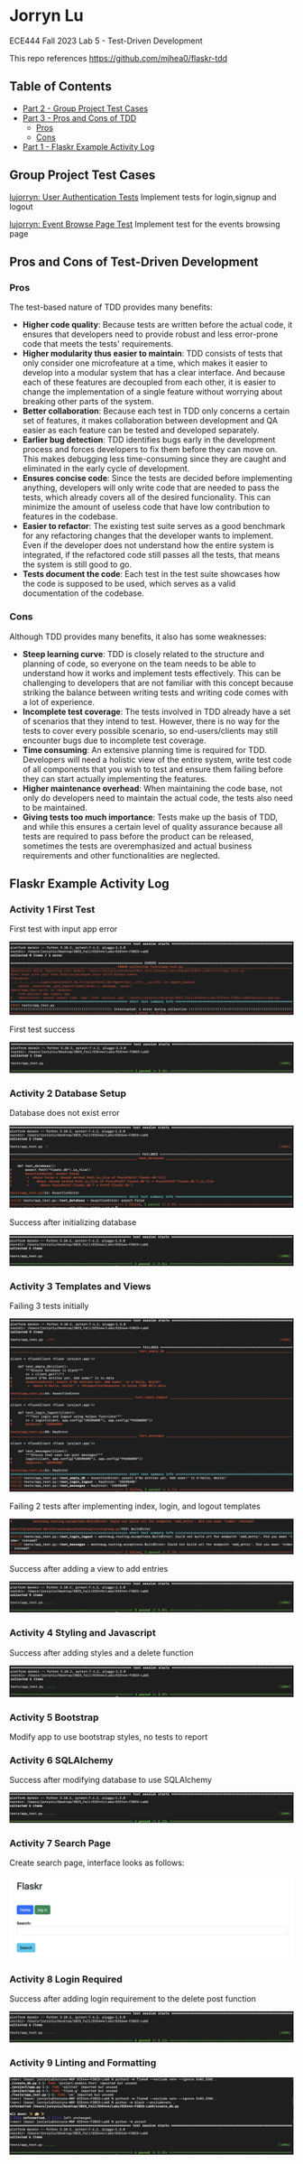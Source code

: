 # Jorryn Lu
ECE444 Fall 2023 Lab 5 - Test-Driven Development

This repo references https://github.com/mjhea0/flaskr-tdd

## Table of Contents
* [Part 2 - Group Project Test Cases](#group-project-test-cases)
* [Part 3 - Pros and Cons of TDD](#pros-and-cons-of-test-driven-development)
    * [Pros](#pros)
    * [Cons](#cons)
* [Part 1 - Flaskr Example Activity Log](#flaskr-example-activity-log)

## Group Project Test Cases
[lujorryn: User Authentication Tests](https://github.com/ECE444-2023Fall/project-1-web-application-design-group5-frog/pull/31/files#diff-358bdbff230a75c02aa9882db61fdd945fc62aa35dd54881f8f13a2c6798ea4cR35-R95) Implement tests for login,signup and logout

[lujorryn: Event Browse Page Test](https://github.com/ECE444-2023Fall/project-1-web-application-design-group5-frog/pull/31/files#diff-358bdbff230a75c02aa9882db61fdd945fc62aa35dd54881f8f13a2c6798ea4cR117-R124) Implement test for the events browsing page


## Pros and Cons of Test-Driven Development
### Pros
The test-based nature of TDD provides many benefits:
- **Higher code quality**: Because tests are written before the actual code, it ensures that developers need to provide robust and less error-prone code that meets the tests' requirements.
- **Higher modularity thus easier to maintain**: TDD consists of tests that only consider one microfeature at a time, which makes it easier to develop into a modular system that has a clear interface. And because each of these features are decoupled from each other, it is easier to change the implementation of a single feature without worrying about breaking other parts of the system.
- **Better collaboration**: Because each test in TDD only concerns a certain set of features, it makes collaboration between development and QA easier as each feature can be tested and developed separately.
- **Earlier bug detection**: TDD identifies bugs early in the development process and forces developers to fix them before they can move on. This makes debugging less time-consuming since they are caught and eliminated in the early cycle of development.
- **Ensures concise code**: Since the tests are decided before implementing anything, developers will only write code that are needed to pass the tests, which already covers all of the desired funcionality. This can minimize the amount of useless code that have low contribution to features in the codebase.
- **Easier to refactor**: The existing test suite serves as a good benchmark for any refactoring changes that the developer wants to implement. Even if the developer does not understand how the entire system is integrated, if the refactored code still passes all the tests, that means the system is still good to go.
- **Tests document the code**: Each test in the test suite showcases how the code is supposed to be used, which serves as a valid documentation of the codebase.

### Cons
Although TDD provides many benefits, it also has some weaknesses:
- **Steep learning curve**: TDD is closely related to the structure and planning of code, so everyone on the team needs to be able to understand how it works and implement tests effectively. This can be challenging to developers that are not familiar with this concept because striking the balance between writing tests and writing code comes with a lot of experience.
- **Incomplete test coverage**: The tests involved in TDD already have a set of scenarios that they intend to test. However, there is no way for the tests to cover every possible scenario, so end-users/clients may still encounter bugs due to incomplete test coverage.
- **Time consuming**: An extensive planning time is required for TDD. Developers will need a holistic view of the entire system, write test code of all components that you wish to test and ensure them failing before they can start actually implementing the features.
- **Higher maintenance overhead**: When maintaining the code base, not only do developers need to maintain the actual code, the tests also need to be maintained.
- **Giving tests too much importance**: Tests make up the basis of TDD, and while this ensures a certain level of quality assurance because all tests are required to pass before the product can be released, sometimes the tests are overemphasized and actual business requirements and other functionalities are neglected.

## Flaskr Example Activity Log
### Activity 1 First Test
First test with input app error
<p>
    <img src="screenshots/1-1-error.png" alt="Screenshot Activity 1-1"/>
</p>

First test success
<p>
    <img src="screenshots/1-2-success.png" alt="Screenshot Activity 1-2"/>
</p>

### Activity 2 Database Setup
Database does not exist error
<p>
    <img src="screenshots/2-1-error.png" alt="Screenshot Activity 2-1"/>
</p>

Success after initializing database
<p>
    <img src="screenshots/2-2-success.png" alt="Screenshot Activity 2-2"/>
</p>

### Activity 3 Templates and Views
Failing 3 tests initially
<p>
    <img src="screenshots/3-1-error.png" alt="Screenshot Activity 3-1"/>
</p>

Failing 2 tests after implementing index, login, and logout templates
<p>
    <img src="screenshots/3-2-error.png" alt="Screenshot Activity 3-2"/>
</p>

Success after adding a view to add entries
<p>
    <img src="screenshots/3-3-success.png" alt="Screenshot Activity 3-3"/>
</p>

### Activity 4 Styling and Javascript
Success after adding styles and a delete function
<p>
    <img src="screenshots/4-1-success.png" alt="Screenshot Activity 4-1"/>
</p>

### Activity 5 Bootstrap
Modify app to use bootstrap styles, no tests to report

### Activity 6 SQLAlchemy
Success after modifying database to use SQLAlchemy
<p>
    <img src="screenshots/6-1-success.png" alt="Screenshot Activity 6-1"/>
</p>

### Activity 7 Search Page
Create search page, interface looks as follows:
<p>
    <img src="screenshots/7-1-interface.png" alt="Screenshot Activity 7-1"/>
</p>

### Activity 8 Login Required
Success after adding login requirement to the delete post function
<p>
    <img src="screenshots/8-1-success.png" alt="Screenshot Activity 8-1"/>
</p>

### Activity 9 Linting and Formatting
<p>
    <img src="screenshots/9-linting-formatting.png" alt="Screenshot Activity 9-1"/>
</p>